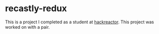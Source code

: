 # recastly-redux
This is a project I completed as a student at [hackreactor](http://hackreactor.com). This project was worked on with a pair. 
